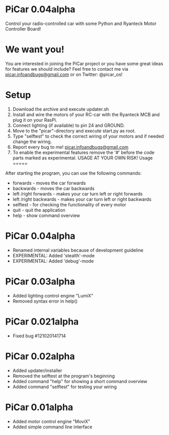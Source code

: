 PiCar 0.04alpha
================

Control your radio-controlled car with some Python and Ryanteck Motor Controller Board!

We want you! 
============
You are interested in joining the PiCar project or you have some great ideas for features we should include? Feel free to contact me via picar.infoandbugs@gmail.com or on Twitter: @picar_os!

Setup
=====

1. Download the archive and execute updater.sh
2. Install and wire the motors of your RC-car with the Ryanteck MCB and plug it on your RasPi.
3. Connect lighting (if available) to pin 24 and GROUND.
4. Move to the "picar"-directory and execute start.py as root.
5. Type "selftest" to check the correct wiring of your motors and if needed change the wiring.
6. Report every bug to me! picar.infoandbugs@gmail.com
7. To enable the experimental features remove the '#' before the code parts marked as experimental. USAGE AT YOUR OWN RISK!
Usage
=====

After starting the program, you can use the following commands:

+ forwards - moves the car forwards
+ backwards - moves the car backwards
+ left /right forwards - makes your car turn left or right forwards
+ left /right backwards - makes your car turn left or right backwards
+ selftest - for checking the functionality of every motor
+ quit - quit the application
+ help - show command overview

PiCar 0.04alpha
===============

+ Renamed internal variables because of development guideline
+ EXPERIMENTAL: Added 'stealth'-mode
+ EXPERIMENTAL: Added 'debug'-mode

PiCar 0.03alpha
===============

+ Added lighting control engine "LumiX"
+ Removed syntax error in help()

PiCar 0.021alpha
================

+ Fixed bug #121020141714

PiCar 0.02alpha
===============

+ Added updater/installer
+ Removed the selftest at the program's beginning
+ Added command "help" for showing a short command overview
+ Added command "selftest" for testing your wiring


PiCar 0.01alpha
===============

+ Added motor control engine "MoviX"
+ Added simple command line interface

